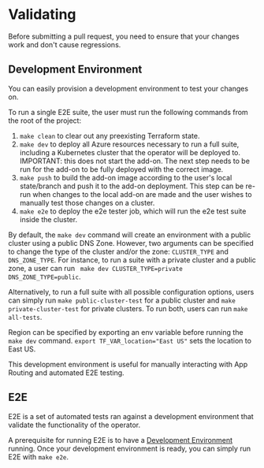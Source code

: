
# Validating

Before submitting a pull request, you need to ensure that your changes work and don't cause regressions.

## Development Environment 

You can easily provision a development environment to test your changes on.

To run a single E2E suite, the user must run the following commands from the root of the project:
1. `make clean` to clear out any preexisting Terraform state.
2. `make dev` to deploy all Azure resources necessary to run a full suite, including a Kubernetes cluster that the operator will be deployed to. IMPORTANT: this does not start the add-on. The next step needs to be run for the add-on to be fully deployed with the correct image.
3. `make push` to build the add-on image according to the user's local state/branch and push it to the add-on deployment. This step can be re-run when changes to the local add-on are made and the user wishes to manually test those changes on a cluster.
4. `make e2e` to deploy the e2e tester job, which will run the e2e test suite inside the cluster.

By default, the `make dev` command will create an environment with a public cluster using a public DNS Zone. However, two arguments can be specified to change the type of the cluster and/or the zone: `CLUSTER_TYPE` and `DNS_ZONE_TYPE`. For instance, to run a suite with a private cluster and a public zone, a user can run `	make dev CLUSTER_TYPE=private DNS_ZONE_TYPE=public`.

Alternatively, to run a full suite with all possible configuration options, users can simply run `make public-cluster-test` for a public cluster and `make private-cluster-test` for private clusters. To run both, users can run `make all-tests`.

Region can be specified by exporting an env variable before running the `make dev` command. `export TF_VAR_location="East US"` sets the location to East US.

This development environment is useful for manually interacting with App Routing and automated E2E testing.

## E2E

E2E is a set of automated tests ran against a development environment that validate the functionality of the operator. 

A prerequisite for running E2E is to have a [Development Environment](#development-environment) running. Once your development environment is ready, you can simply run E2E with `make e2e`.

